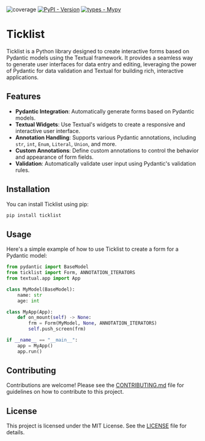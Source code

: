 ![coverage](https://img.shields.io/endpoint?url=https://gist.githubusercontent.com/sander76/a25f1e6bfcb3b085ffe05f520b56e43c/raw/covbadge.json)
[![PyPI - Version](https://img.shields.io/pypi/v/clipstick.svg?logo=pypi&label=PyPI&logoColor=gold)](https://pypi.org/project/clipstick/)
[![types - Mypy](https://img.shields.io/badge/types-Mypy-blue.svg)](https://github.com/ambv/black)

# Ticklist

Ticklist is a Python library designed to create interactive forms based on Pydantic models using the Textual framework. It provides a seamless way to generate user interfaces for data entry and editing, leveraging the power of Pydantic for data validation and Textual for building rich, interactive applications.

## Features

- **Pydantic Integration**: Automatically generate forms based on Pydantic models.
- **Textual Widgets**: Use Textual's widgets to create a responsive and interactive user interface.
- **Annotation Handling**: Supports various Pydantic annotations, including `str`, `int`, `Enum`, `Literal`, `Union`, and more.
- **Custom Annotations**: Define custom annotations to control the behavior and appearance of form fields.
- **Validation**: Automatically validate user input using Pydantic's validation rules.

## Installation

You can install Ticklist using pip:

```bash
pip install ticklist
```

## Usage

Here's a simple example of how to use Ticklist to create a form for a Pydantic model:

```python
from pydantic import BaseModel
from ticklist import Form, ANNOTATION_ITERATORS
from textual.app import App

class MyModel(BaseModel):
    name: str
    age: int

class MyApp(App):
    def on_mount(self) -> None:
        frm = Form(MyModel, None, ANNOTATION_ITERATORS)
        self.push_screen(frm)

if __name__ == "__main__":
    app = MyApp()
    app.run()
```

## Contributing

Contributions are welcome! Please see the [CONTRIBUTING.md](CONTRIBUTING.md) file for guidelines on how to contribute to this project.

## License

This project is licensed under the MIT License. See the [LICENSE](LICENSE) file for details.
